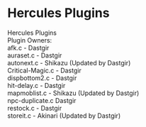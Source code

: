 Hercules Plugins
===========

Hercules Plugins<br/>
Plugin Owners:<br/>
  afk.c - Dastgir<br/>
  auraset.c - Dastgir<br/>
  autonext.c - Shikazu (Updated by Dastgir)<br/>
  Critical-Magic.c - Dastgir<br/>
  dispbottom2.c - Dastgir<br/>
  hit-delay.c - Dastgir<br/>
  mapmoblist.c - Shikazu (Updated by Dastgir)<br/>
  npc-duplicate.c Dastgir<br/>
  restock.c - Dastgir<br/>
  storeit.c - Akinari (Updated by Dastgir)<br/>
